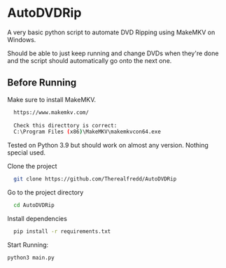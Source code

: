 
# AutoDVDRip

A very basic python script to automate DVD Ripping using MakeMKV on Windows. 

Should be able to just keep running and change DVDs when they're done and the script should automatically go onto the next one. 



## Before Running

Make sure to install MakeMKV.

```bash
  https://www.makemkv.com/
  
  Check this directtory is correct:
  C:\Program Files (x86)\MakeMKV\makemkvcon64.exe
```

Tested on Python 3.9 but should work on almost any version. Nothing special used. 


Clone the project

```bash
  git clone https://github.com/Therealfredd/AutoDVDRip
```

Go to the project directory

```bash
  cd AutoDVDRip
```

Install dependencies

```bash
  pip install -r requirements.txt
```

Start Running:
```bash
python3 main.py 
```





